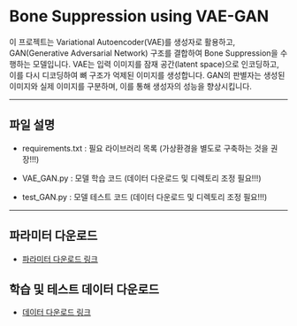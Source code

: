 # Bone Suppression using VAE-GAN

이 프로젝트는 Variational Autoencoder(VAE)를 생성자로 활용하고, GAN(Generative Adversarial Network) 구조를 결합하여 Bone Suppression을 수행하는 모델입니다. VAE는 입력 이미지를 잠재 공간(latent space)으로 인코딩하고, 이를 다시 디코딩하여 뼈 구조가 억제된 이미지를 생성합니다. GAN의 판별자는 생성된 이미지와 실제 이미지를 구분하며, 이를 통해 생성자의 성능을 향상시킵니다.

---
## 파일 설명

- requirements.txt : 필요 라이브러리 목록 (가상환경을 별도로 구축하는 것을 권장!!!)

- VAE_GAN.py : 모델 학습 코드 (데이터 다운로드 및 디렉토리 조정 필요!!!)

- test_GAN.py : 모델 테스트 코드 (데이터 다운로드 및 디렉토리 조정 필요!!!)

---

## 파라미터 다운로드

- [파라미터 다운로드 링크](https://drive.google.com/file/d/17CQJCCyzVfMgBPv_rDdjIkcbywIEMywB/view?usp=share_link)

## 학습 및 테스트 데이터 다운로드

- [데이터 다운로드 링크](https://drive.google.com/file/d/1VKbe_xsSXblG1v7SKj9Fw0n7gNE2KP0E/view?usp=share_link)